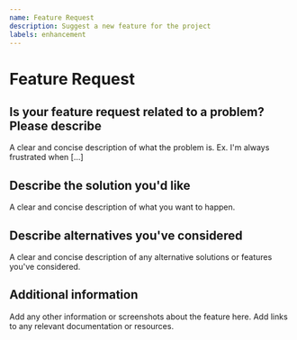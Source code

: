 ```yaml
---
name: Feature Request
description: Suggest a new feature for the project
labels: enhancement
---
```


# Feature Request

## Is your feature request related to a problem? Please describe

A clear and concise description of what the problem is. Ex. I'm always frustrated when [...]

## Describe the solution you'd like

A clear and concise description of what you want to happen.

## Describe alternatives you've considered

A clear and concise description of any alternative solutions or features you've considered.

## Additional information

Add any other information or screenshots about the feature here. Add links to any relevant
documentation or resources.
